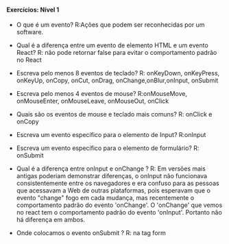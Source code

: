 #### Exercícios: Nível 1

- O que é um evento?
R:Ações que podem ser reconhecidas por um software.

- Qual é a diferença entre um evento de elemento HTML e um evento React?
R: não pode retornar false para evitar o comportamento padrão no React

- Escreva pelo menos 8 eventos de teclado?
R: onKeyDown, onKeyPress, onKeyUp, onCopy, onCut, onDrag, onChange,onBlur,onInput, onSubmit

- Escreva pelo menos 4 eventos de mouse?
R:onMouseMove, onMouseEnter, onMouseLeave, onMouseOut, onClick

- Quais são os eventos de mouse e teclado mais comuns?
R: onClick e onCopy

- Escreva um evento específico para o elemento de Input?
R:onInput

- Escreva um evento específico para o elemento de formulário?
R: onSubmit

- Qual é a diferença entre onInput e onChange ?
R: Em versões mais antigas poderiam demonstrar diferenças, o onInput não funcionava consistentemente entre os navegadores e era confuso para as pessoas que acessavam a Web de outras plataformas, pois esperavam que o evento "change" fogo em cada mudança, mas recentemente o comportamento padrão do evento 'onChange'. O 'onChange' que vemos no react tem o comportamento padrão do evento 'onInput'. Portanto não há diferença em ambos.

- Onde colocamos o evento onSubmit ?
R: na tag form